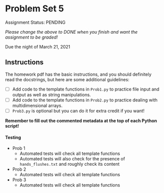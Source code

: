 # Problem Set 5

Assignment Status: PENDING

_Please change the above to DONE when you finish and want the assignment to be graded!_

Due the night of March 21, 2021


## Instructions
The homework pdf has the basic instructions, and you should definitely read the docstrings, but here are some additional guidelines:
 - [ ] Add code to the template functions in `Prob1.py` to practice file input and output as well as string manipulations.
 - [ ] Add code to the template functions in `Prob2.py` to practice dealing with multidimensional arrays.
 - [ ] `Prob3.py` is optional but you can do it for extra credit if you want!

__Remember to fill out the commented metadata at the top of each Python script!__

#### Testing
 - Prob 1
 	- Automated tests will check all template functions
	- Automated tests will also check for the presence of `hands_flushes.txt` and roughly check its content
 - Prob 2
 	- Automated tests will check all template functions
 - Prob 3
 	- Automated tests will check all template functions

